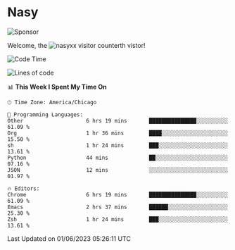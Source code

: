 # Nasy

<!--
<p align="center">
<img height="200" src="https://github-readme-stats.vercel.app/api?username=nasyxx&count_private=true&show_icons=true&theme=dracula&include_all_commits=true"/>
<img height="200" src="https://github-readme-stats.vercel.app/api/top-langs/?username=nasyxx&theme=dracula&hide=html,jupyter+notebook&count_private=true&show_icons=true"/>
</p>

  
----------------
-->

![Sponsor](https://img.shields.io/static/v1.svg?label=Sponsor&message=%E2%9D%A4&logo=GitHub&style=flat&color=pink)
 
Welcome, the ![nasyxx visitor counter](https://count.getloli.com/get/@nasyxx?theme=rule34)th vistor!
 
<!--START_SECTION:waka-->
![Code Time](http://img.shields.io/badge/Code%20Time-3%2C546%20hrs%2038%20mins-blue)

![Lines of code](https://img.shields.io/badge/From%20Hello%20World%20I%27ve%20Written-6.2%20million%20lines%20of%20code-blue)

📊 **This Week I Spent My Time On** 

```text
🕑︎ Time Zone: America/Chicago

💬 Programming Languages: 
Other                    6 hrs 19 mins       ███████████████░░░░░░░░░░   61.09 % 
Org                      1 hr 36 mins        ████░░░░░░░░░░░░░░░░░░░░░   15.50 % 
sh                       1 hr 24 mins        ███░░░░░░░░░░░░░░░░░░░░░░   13.61 % 
Python                   44 mins             ██░░░░░░░░░░░░░░░░░░░░░░░   07.16 % 
JSON                     12 mins             ░░░░░░░░░░░░░░░░░░░░░░░░░   01.97 % 

🔥 Editors: 
Chrome                   6 hrs 19 mins       ███████████████░░░░░░░░░░   61.09 % 
Emacs                    2 hrs 37 mins       ██████░░░░░░░░░░░░░░░░░░░   25.30 % 
Zsh                      1 hr 24 mins        ███░░░░░░░░░░░░░░░░░░░░░░   13.61 % 
```


 Last Updated on 01/06/2023 05:26:11 UTC
<!--END_SECTION:waka-->

<!-- ![visitors](https://visitor-badge.laobi.icu/badge?page_id=nasyxx.nasyxx) -->
